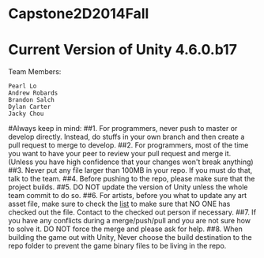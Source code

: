 Capstone2D2014Fall
==================

Current Version of Unity 4.6.0.b17
=====

Team Members:
~~~
Pearl Lo
Andrew Robards
Brandon Salch
Dylan Carter
Jacky Chou
~~~

#Always keep in mind:
##1. For programmers, never push to master or develop directly. Instead, do stuffs in your own branch and then create a pull request to merge to develop.
##2. For programmers, most of the time you want to have your peer to review your pull request and merge it. (Unless you have high confidence that your changes won't break anything)
##3. Never put any file larger than 100MB in your repo. If you must do that, talk to the team.
##4. Before pushing to the repo, please make sure that the project builds.
##5. DO NOT update the version of Unity unless the whole team commit to do so.
##6. For artists, before you what to update any art asset file, make sure to check the [list](https://docs.google.com/spreadsheets/d/10iP3r4hvf417LOF_5v7b9rWxn5eXMq64Qgx2zFevNog/edit#gid=0) to make sure that NO ONE has checked out the file. Contact to the checked out person if necessary.
##7. If you have any conflicts during a merge/push/pull and you are not sure how to solve it. DO NOT force the merge and please ask for help.
##8. When building the game out with Unity, Never choose the build destination to the repo folder to prevent the game binary files to be living in the repo.

